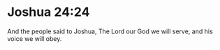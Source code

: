 # Joshua 24:24

And the people said to Joshua, The Lord our God we will serve, and his voice we will obey.
